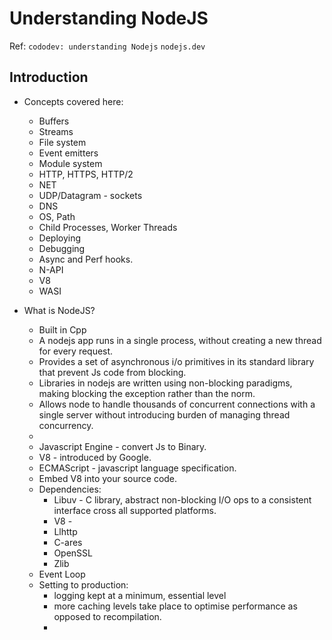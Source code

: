 # Understanding NodeJS

Ref:
`cododev: understanding Nodejs`
`nodejs.dev`


## Introduction

- Concepts covered here:
  - Buffers
  - Streams
  - File system
  - Event emitters
  - Module system
  - HTTP, HTTPS, HTTP/2
  - NET
  - UDP/Datagram - sockets
  - DNS
  - OS, Path
  - Child Processes, Worker Threads
  - Deploying
  - Debugging
  - Async and Perf hooks.
  - N-API
  - V8
  - WASI
  
- What is NodeJS?  
  - Built in Cpp
  - A nodejs app runs in a single process, without creating a new thread for every request.
  - Provides a set of asynchronous i/o primitives in its standard library that prevent Js code from blocking.
  - Libraries in nodejs are written using non-blocking paradigms, making blocking the exception rather than the norm.
  - Allows node to handle thousands of concurrent connections with a single server without introducing burden of managing thread concurrency.
  -  
  - Javascript Engine - convert Js to Binary.
  - V8 - introduced by Google.
  - ECMAScript - javascript language specification.
  - Embed V8 into your source code.
  - Dependencies:
    - Libuv - C library, abstract non-blocking I/O ops to a consistent interface cross all supported platforms.
    - V8 - 
    - Llhttp
    - C-ares
    - OpenSSL
    - Zlib
  - Event Loop
  - Setting to production:
    - logging kept at a minimum, essential level
    - more caching levels take place to optimise performance as opposed to recompilation.
    - 